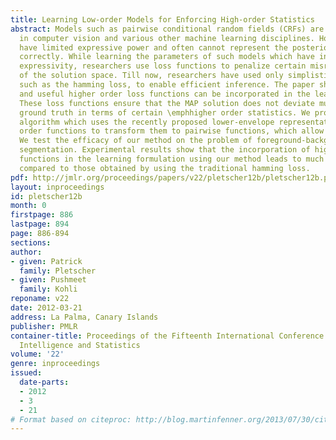 ```yaml
---
title: Learning Low-order Models for Enforcing High-order Statistics
abstract: Models such as pairwise conditional random fields (CRFs) are extremely popular
  in computer vision and various other machine learning disciplines. However, they
  have limited expressive power and often cannot represent the posterior distribution
  correctly. While learning the parameters of such models which have insufficient
  expressivity, researchers use loss functions to penalize certain misrepresentations
  of the solution space. Till now, researchers have used only simplistic loss functions
  such as the hamming loss, to enable efficient inference. The paper shows how sophisticated
  and useful higher order loss functions can be incorporated in the learning process.
  These loss functions ensure that the MAP solution does not deviate much from the
  ground truth in terms of certain \emphhigher order statistics. We propose a learning
  algorithm which uses the recently proposed lower-envelope representation of higher
  order functions to transform them to pairwise functions, which allow efficient inference.
  We test the efficacy of our method on the problem of foreground-background image
  segmentation. Experimental results show that the incorporation of higher order loss
  functions in the learning formulation using our method leads to much better results
  compared to those obtained by using the traditional hamming loss.
pdf: http://jmlr.org/proceedings/papers/v22/pletscher12b/pletscher12b.pdf
layout: inproceedings
id: pletscher12b
month: 0
firstpage: 886
lastpage: 894
page: 886-894
sections: 
author:
- given: Patrick
  family: Pletscher
- given: Pushmeet
  family: Kohli
reponame: v22
date: 2012-03-21
address: La Palma, Canary Islands
publisher: PMLR
container-title: Proceedings of the Fifteenth International Conference on Artificial
  Intelligence and Statistics
volume: '22'
genre: inproceedings
issued:
  date-parts:
  - 2012
  - 3
  - 21
# Format based on citeproc: http://blog.martinfenner.org/2013/07/30/citeproc-yaml-for-bibliographies/
---
```

